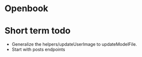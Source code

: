 # Openbook


# Short term todo
* Generalize the helpers/updateUserImage to updateModelFile.
* Start with posts endpoints